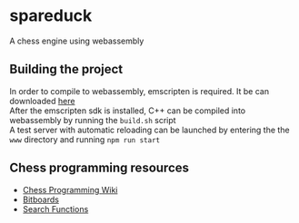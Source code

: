 # spareduck
A chess engine using webassembly

## Building the project
In order to compile to webassembly, emscripten is required. It be can downloaded [here](https://emscripten.org/docs/getting_started/downloads.html)  
After the emscripten sdk is installed, C++ can be compiled into webassembly by running the ```build.sh``` script  
A test server with automatic reloading can be launched by entering the the ```www``` directory and running ```npm run start```

## Chess programming resources
* [Chess Programming Wiki](https://www.chessprogramming.org/Getting_Started) 
* [Bitboards](https://en.wikipedia.org/wiki/Bitboard)
* [Search Functions](https://en.wikipedia.org/wiki/Alpha%E2%80%93beta_pruning)